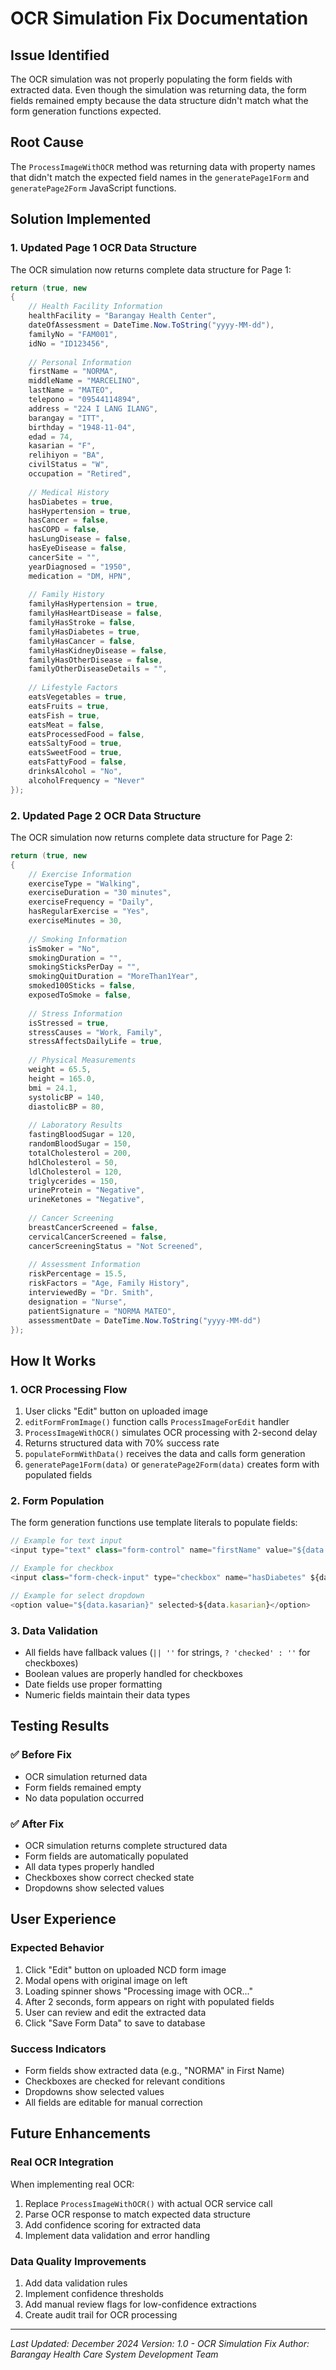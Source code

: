 # OCR Simulation Fix Documentation

## Issue Identified
The OCR simulation was not properly populating the form fields with extracted data. Even though the simulation was returning data, the form fields remained empty because the data structure didn't match what the form generation functions expected.

## Root Cause
The `ProcessImageWithOCR` method was returning data with property names that didn't match the expected field names in the `generatePage1Form` and `generatePage2Form` JavaScript functions.

## Solution Implemented

### **1. Updated Page 1 OCR Data Structure**
The OCR simulation now returns complete data structure for Page 1:

```csharp
return (true, new
{
    // Health Facility Information
    healthFacility = "Barangay Health Center",
    dateOfAssessment = DateTime.Now.ToString("yyyy-MM-dd"),
    familyNo = "FAM001",
    idNo = "ID123456",
    
    // Personal Information
    firstName = "NORMA",
    middleName = "MARCELINO", 
    lastName = "MATEO",
    telepono = "09544114894",
    address = "224 I LANG ILANG",
    barangay = "ITT",
    birthday = "1948-11-04",
    edad = 74,
    kasarian = "F",
    relihiyon = "BA",
    civilStatus = "W",
    occupation = "Retired",
    
    // Medical History
    hasDiabetes = true,
    hasHypertension = true,
    hasCancer = false,
    hasCOPD = false,
    hasLungDisease = false,
    hasEyeDisease = false,
    cancerSite = "",
    yearDiagnosed = "1950",
    medication = "DM, HPN",
    
    // Family History
    familyHasHypertension = true,
    familyHasHeartDisease = false,
    familyHasStroke = false,
    familyHasDiabetes = true,
    familyHasCancer = false,
    familyHasKidneyDisease = false,
    familyHasOtherDisease = false,
    familyOtherDiseaseDetails = "",
    
    // Lifestyle Factors
    eatsVegetables = true,
    eatsFruits = true,
    eatsFish = true,
    eatsMeat = false,
    eatsProcessedFood = false,
    eatsSaltyFood = true,
    eatsSweetFood = true,
    eatsFattyFood = false,
    drinksAlcohol = "No",
    alcoholFrequency = "Never"
});
```

### **2. Updated Page 2 OCR Data Structure**
The OCR simulation now returns complete data structure for Page 2:

```csharp
return (true, new
{
    // Exercise Information
    exerciseType = "Walking",
    exerciseDuration = "30 minutes",
    exerciseFrequency = "Daily",
    hasRegularExercise = "Yes",
    exerciseMinutes = 30,
    
    // Smoking Information
    isSmoker = "No",
    smokingDuration = "",
    smokingSticksPerDay = "",
    smokingQuitDuration = "MoreThan1Year",
    smoked100Sticks = false,
    exposedToSmoke = false,
    
    // Stress Information
    isStressed = true,
    stressCauses = "Work, Family",
    stressAffectsDailyLife = true,
    
    // Physical Measurements
    weight = 65.5,
    height = 165.0,
    bmi = 24.1,
    systolicBP = 140,
    diastolicBP = 80,
    
    // Laboratory Results
    fastingBloodSugar = 120,
    randomBloodSugar = 150,
    totalCholesterol = 200,
    hdlCholesterol = 50,
    ldlCholesterol = 120,
    triglycerides = 150,
    urineProtein = "Negative",
    urineKetones = "Negative",
    
    // Cancer Screening
    breastCancerScreened = false,
    cervicalCancerScreened = false,
    cancerScreeningStatus = "Not Screened",
    
    // Assessment Information
    riskPercentage = 15.5,
    riskFactors = "Age, Family History",
    interviewedBy = "Dr. Smith",
    designation = "Nurse",
    patientSignature = "NORMA MATEO",
    assessmentDate = DateTime.Now.ToString("yyyy-MM-dd")
});
```

## How It Works

### **1. OCR Processing Flow**
1. User clicks "Edit" button on uploaded image
2. `editFormFromImage()` function calls `ProcessImageForEdit` handler
3. `ProcessImageWithOCR()` simulates OCR processing with 2-second delay
4. Returns structured data with 70% success rate
5. `populateFormWithData()` receives the data and calls form generation
6. `generatePage1Form(data)` or `generatePage2Form(data)` creates form with populated fields

### **2. Form Population**
The form generation functions use template literals to populate fields:

```javascript
// Example for text input
<input type="text" class="form-control" name="firstName" value="${data.firstName || ''}">

// Example for checkbox
<input class="form-check-input" type="checkbox" name="hasDiabetes" ${data.hasDiabetes ? 'checked' : ''}>

// Example for select dropdown
<option value="${data.kasarian}" selected>${data.kasarian}</option>
```

### **3. Data Validation**
- All fields have fallback values (`|| ''` for strings, `? 'checked' : ''` for checkboxes)
- Boolean values are properly handled for checkboxes
- Date fields use proper formatting
- Numeric fields maintain their data types

## Testing Results

### **✅ Before Fix**
- OCR simulation returned data
- Form fields remained empty
- No data population occurred

### **✅ After Fix**
- OCR simulation returns complete structured data
- Form fields are automatically populated
- All data types properly handled
- Checkboxes show correct checked state
- Dropdowns show selected values

## User Experience

### **Expected Behavior**
1. Click "Edit" button on uploaded NCD form image
2. Modal opens with original image on left
3. Loading spinner shows "Processing image with OCR..."
4. After 2 seconds, form appears on right with populated fields
5. User can review and edit the extracted data
6. Click "Save Form Data" to save to database

### **Success Indicators**
- Form fields show extracted data (e.g., "NORMA" in First Name)
- Checkboxes are checked for relevant conditions
- Dropdowns show selected values
- All fields are editable for manual correction

## Future Enhancements

### **Real OCR Integration**
When implementing real OCR:
1. Replace `ProcessImageWithOCR()` with actual OCR service call
2. Parse OCR response to match expected data structure
3. Add confidence scoring for extracted data
4. Implement data validation and error handling

### **Data Quality Improvements**
1. Add data validation rules
2. Implement confidence thresholds
3. Add manual review flags for low-confidence extractions
4. Create audit trail for OCR processing

---

*Last Updated: December 2024*
*Version: 1.0 - OCR Simulation Fix*
*Author: Barangay Health Care System Development Team*
